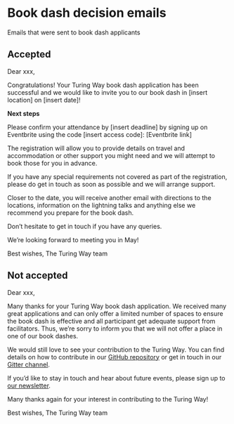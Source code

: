 # Book dash decision emails

Emails that were sent to book dash applicants

## Accepted

Dear xxx,
 
Congratulations! 
Your Turing Way book dash application has been successful and we would like to invite you to our book dash in [insert location] on [insert date]!

**Next steps**

Please confirm your attendance by [insert deadline] by signing up on Eventbrite using the code [insert access code]:
[Eventbrite link]

The registration will allow you to provide details on travel and accommodation or other support you might need and we will attempt to book those for you in advance.

If you have any special requirements not covered as part of the registration, please do get in touch as soon as possible and we will arrange support.

Closer to the date, you will receive another email with directions to the locations, information on the lightning talks and anything else we recommend you prepare for the book dash.

Don’t hesitate to get in touch if you have any queries.

We’re looking forward to meeting you in May!

Best wishes,
The Turing Way team



## Not accepted

Dear xxx,

Many thanks for your Turing Way book dash application. 
We received many great applications and can only offer a limited number of spaces to ensure the book dash is effective and all participant get adequate support from facilitators. 
Thus, we’re sorry to inform you that we will not offer a place in one of our book dashes.

We would still love to see your contribution to the Turing Way. 
You can find details on how to contribute in our [GitHub repository](https://github.com/alan-turing-institute/the-turing-way/blob/main/CONTRIBUTING.md) or get in touch in our [Gitter channel](https://gitter.im/alan-turing-institute/the-turing-way). 

If you’d like to stay in touch and hear about future events, please sign up to [our newsletter](http://buttondown.com/turingway).

Many thanks again for your interest in contributing to the Turing Way!

Best wishes,
The Turing Way team
